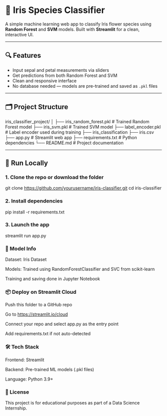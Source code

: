 # 🌸 Iris Species Classifier

A simple machine learning web app to classify Iris flower species using **Random Forest** and **SVM** models. Built with **Streamlit** for a clean, interactive UI.

---

## 🔍 Features

- Input sepal and petal measurements via sliders
- Get predictions from both Random Forest and SVM
- Clean and responsive interface
- No database needed — models are pre-trained and saved as `.pkl` files

---

## 🗂️ Project Structure

iris_classifier_project/
│
├── iris_random_forest.pkl # Trained Random Forest model
├── iris_svm.pkl # Trained SVM model
├── label_encoder.pkl # Label encoder used during training
├── iris_classification
├── iris.csv
├── app.py # Streamlit web app
├── requirements.txt # Python dependencies
└── README.md # Project documentation



---

## 🚀 Run Locally

### 1. Clone the repo or download the folder

git clone https://github.com/yourusername/iris-classifier.git
cd iris-classifier

### 2. Install dependencies

pip install -r requirements.txt

### 3. Launch the app

streamlit run app.py

### 🧠 Model Info
Dataset: Iris Dataset

Models: Trained using RandomForestClassifier and SVC from scikit-learn

Training and saving done in Jupyter Notebook

### 📦 Deploy on Streamlit Cloud
Push this folder to a GitHub repo

Go to https://streamlit.io/cloud

Connect your repo and select app.py as the entry point

Add requirements.txt if not auto-detected

### 🛠️ Tech Stack
Frontend: Streamlit

Backend: Pre-trained ML models (.pkl files)

Language: Python 3.9+

### 🧾 License
This project is for educational purposes as part of a Data Science Internship.

